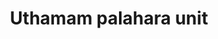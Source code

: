 ---
title: "Uthamam palahara unit"
url: /thiruvananthapuram/uthamam-palahara-unit/
shop: Allgemein
---